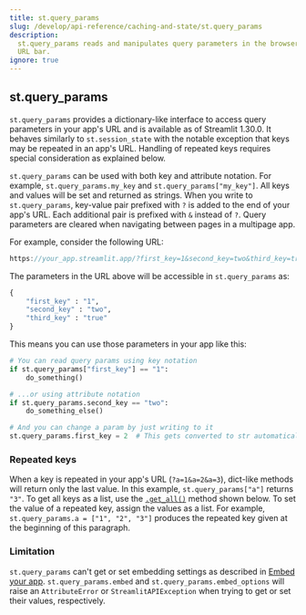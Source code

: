 ```yaml
---
title: st.query_params
slug: /develop/api-reference/caching-and-state/st.query_params
description:
  st.query_params reads and manipulates query parameters in the browser's
  URL bar.
ignore: true
---
```


## st.query_params

`st.query_params` provides a dictionary-like interface to access query parameters in your app's URL and is available as of Streamlit 1.30.0. It behaves similarly to `st.session_state` with the notable exception that keys may be repeated in an app's URL. Handling of repeated keys requires special consideration as explained below.

`st.query_params` can be used with both key and attribute notation. For example, `st.query_params.my_key` and `st.query_params["my_key"]`. All keys and values will be set and returned as strings. When you write to `st.query_params`, key-value pair prefixed with `?` is added to the end of your app's URL. Each additional pair is prefixed with `&` instead of `?`. Query parameters are cleared when navigating between pages in a multipage app.

For example, consider the following URL:

```javascript
https://your_app.streamlit.app/?first_key=1&second_key=two&third_key=true
```

The parameters in the URL above will be accessible in `st.query_params` as:

```python
{
    "first_key" : "1",
    "second_key" : "two",
    "third_key" : "true"
}
```

This means you can use those parameters in your app like this:

```python
# You can read query params using key notation
if st.query_params["first_key"] == "1":
    do_something()

# ...or using attribute notation
if st.query_params.second_key == "two":
    do_something_else()

# And you can change a param by just writing to it
st.query_params.first_key = 2  # This gets converted to str automatically
```

### Repeated keys

When a key is repeated in your app's URL (`?a=1&a=2&a=3`), dict-like methods will return only the last value. In this example, `st.query_params["a"]` returns `"3"`. To get all keys as a list, use the [`.get_all()`](/develop/api-reference/caching-and-state/st.query_params#stquery_paramsget_all) method shown below. To set the value of a repeated key, assign the values as a list. For example, `st.query_params.a = ["1", "2", "3"]` produces the repeated key given at the beginning of this paragraph.

### Limitation

`st.query_params` can't get or set embedding settings as described in [Embed your app](/deploy/streamlit-community-cloud/share-your-app/embed-your-app#embed-options). `st.query_params.embed` and `st.query_params.embed_options` will raise an `AttributeError` or `StreamlitAPIException` when trying to get or set their values, respectively.

<Autofunction function="streamlit.query_params.clear" />

<Autofunction function="streamlit.query_params.from_dict" />

<Autofunction function="streamlit.query_params.get_all" />

<Autofunction function="streamlit.query_params.to_dict" />
